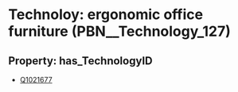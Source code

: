 # Technoloy: __ergonomic office furniture__ (PBN__Technology_127)

## Property: has_TechnologyID

* [Q1021677](Q1021677)

